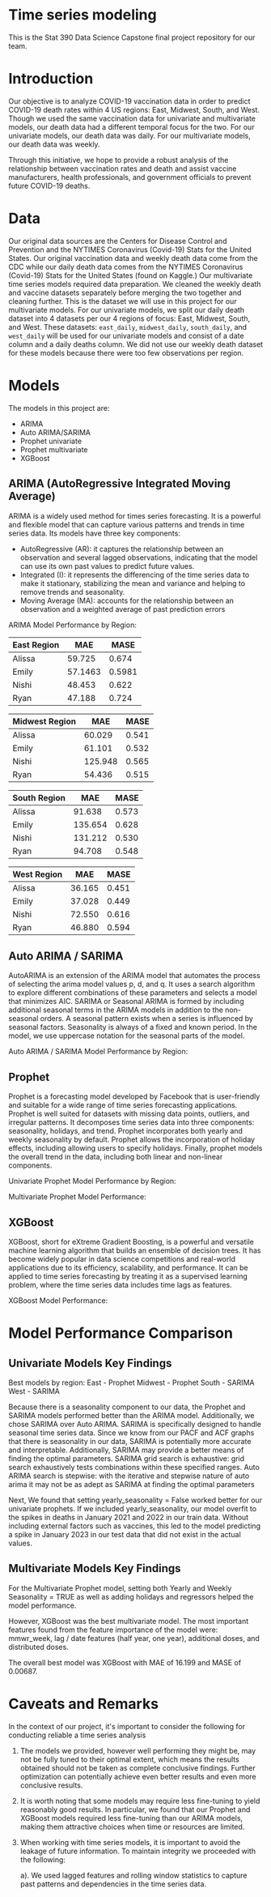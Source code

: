 # Time series modeling

This is the Stat 390 Data Science Capstone final project repository for our team.

# Introduction

Our objective is to analyze COVID-19 vaccination data in order to predict COVID-19 death rates within 4 US regions: East, Midwest, South, and West. Though we used the same vaccination data for univariate and multivariate models, our death data had a different temporal focus for the two. For our univariate models, our death data was daily. For our multivariate models, our death data was weekly. 

Through this initiative, we hope to provide a robust analysis of the relationship between vaccination rates and death and assist vaccine manufacturers, health professionals, and government officials to prevent future COVID-19 deaths.

# Data

Our original data sources are the Centers for Disease Control and Prevention and the NYTIMES Coronavirus (Covid-19) Stats for the United States. Our original vaccination data and weekly death data come from the CDC while our daily death data comes from the NYTIMES Coronavirus (Covid-19) Stats for the United States (found on Kaggle.) Our multivariate time series models required data preparation. We cleaned the weekly death and vaccine datasets separately before merging the two together and cleaning further. This is the dataset we will use in this project for our multivariate models. For our univariate models, we split our daily death dataset into 4 datasets per our 4 regions of focus: East, Midwest, South, and West. These datasets: `east_daily`, `midwest_daily`, `south_daily`, and `west_daily` will be used for our univariate models and consist of a date column and a daily deaths column. We did not use our weekly death dataset for these models because there were too few observations per region.

# Models

The models in this project are:
- ARIMA
- Auto ARIMA/SARIMA
- Prophet univariate
- Prophet multivariate
- XGBoost

## ARIMA (AutoRegressive Integrated Moving Average)

ARIMA is a widely used method for times series forecasting. It is a powerful and flexible model that can capture various patterns and trends in time series data. Its models have three key components:
- AutoRegressive (AR): it captures the relationship between an observation and several lagged observations, indicating that the model can use its own past values to predict future values.
- Integrated (I): it represents the differencing of the time series data to make it stationary, stabilizing the mean and variance and helping to remove trends and seasonality.
- Moving Average (MA): accounts for the relationship between an observation and a weighted average of past prediction errors

ARIMA Model Performance by Region:

| East Region      | MAE          | MASE  |   
| ------------- |-------------| -----|
| Alissa      |  59.725 |  0.674 |
| Emily      | 57.1463      |  0.5981 |
| Nishi | 48.453     |  0.622 |
| Ryan | 47.188     |   0.724 |

| Midwest Region      | MAE          | MASE  |   
| ------------- |-------------| -----|
| Alissa      |   60.029 |  0.541 |
| Emily      | 61.101     |  0.532 |
| Nishi |125.948   |  0.565 |
| Ryan | 54.436  |  0.515|

| South Region      | MAE          | MASE  |   
| ------------- |-------------| -----|
| Alissa      |   91.638 |   0.573 |
| Emily      | 135.654      |  0.628 |
| Nishi | 131.212    |  0.530|
| Ryan | 94.708   |   0.548|

| West Region      | MAE          | MASE  |   
| ------------- |-------------| -----|
| Alissa      |  36.165|  0.451 |
| Emily      | 37.028    |  0.449|
| Nishi | 72.550   | 0.616|
| Ryan | 46.880   |  0.594 |

## Auto ARIMA / SARIMA

AutoARIMA is an extension of the ARIMA model that automates the process of selecting the arima model values p, d, and q. It uses a search algorithm to explore different combinations of these parameters and selects a model that minimizes AIC. SARIMA or Seasonal ARIMA is formed by including additional seasonal terms in the ARIMA models in addition to the non-seasonal orders. A seasonal pattern exists when a series is influenced by seasonal factors. Seasonality is always of a fixed and known period. In the model, we use uppercase notation for the seasonal parts of the model. 

Auto ARIMA / SARIMA Model Performance by Region:

## Prophet

Prophet is a forecasting model developed by Facebook that is user-friendly and suitable for a wide range of time series forecasting applications. Prophet is well suited for datasets with missing data points, outliers, and irregular patterns. It decomposes time series data into three components: seasonality, holidays, and trend. Prophet incorporates both yearly and weekly seasonality by default. Prophet allows the incorporation of holiday effects, including allowing users to specify holidays. Finally, prophet models the overall trend in the data, including both linear and non-linear components. 

Univariate Prophet Model Performance by Region:

Multivariate Prophet Model Performance:

## XGBoost

XGBoost, short for eXtreme Gradient Boosting, is a powerful and versatile machine learning algorithm that builds an ensemble of decision trees. It has become widely popular in data science competitions and real-world applications due to its efficiency, scalability, and performance. It can be applied to time series forecasting by treating it as a supervised learning problem, where the time series data includes time lags as features. 

XGBoost Model Performance:

# Model Performance Comparison

## Univariate Models Key Findings

Best models by region:
East - Prophet 
Midwest - Prophet
South - SARIMA
West - SARIMA

Because there is a seasonality component to our data, the Prophet and SARIMA models performed better than the ARIMA model. Additionally, we chose SARIMA over Auto ARIMA. SARIMA is specifically designed to handle seasonal time series data. Since we know from our PACF and ACF graphs that there is seasonality in our data, SARIMA is potentially more accurate and interpretable. Additionally, SARIMA may provide a better means of finding the optimal parameters. SARIMA grid search is exhaustive: grid search exhaustively tests combinations within these specified ranges. Auto ARIMA search is stepwise: with the iterative and stepwise nature of auto arima it may not be as adept as SARIMA at finding the optimal parameters

Next, We found that setting yearly_seasonality = False worked better for our univariate prophets. If we included yearly_seasonality, our model overfit to the spikes in deaths in January 2021 and 2022 in our train data. Without including external factors such as vaccines, this led to the model predicting a spike in January 2023 in our test data that did not exist in the actual values.

## Multivariate Models Key Findings

For the Multivariate Prophet model, setting both Yearly and Weekly Seasonality = TRUE as well as adding holidays and regressors helped the model performance. 

However, XGBoost was the best multivariate model. The most important features found from the feature importance of the model were: mmwr_week, lag / date features (half year, one year), additional doses, and distributed doses.

The overall best model was XGBoost with MAE of 16.199 and MASE of 0.00687.

# Caveats and Remarks

In the context of our project, it's important to consider the following for conducting reliable a time series analysis

1. The models we provided, however well performing they might be, may not be fully tuned to their optimal extent, which means the results obtained should not be taken as complete conclusive findings. Further optimization can potentially achieve even better results and even more conclusive results.
2. It is worth noting that some models may require less fine-tuning to yield reasonably good results. In particular, we found that our Prophet and XGBoost models required less fine-tuning than our ARIMA models, making them attractive choices when time or resources are limited.
3. When working with time series models, it is important to avoid the leakage of future information. To maintain integrity we proceeded with the following:

   a). We used lagged features and rolling window statistics to capture past patterns and dependencies in the time series data.
